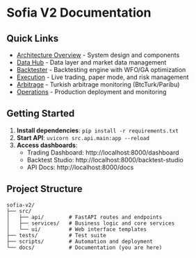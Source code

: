 # Sofia V2 Documentation

## Quick Links

- [Architecture Overview](architecture.md) - System design and components
- [Data Hub](datahub.md) - Data layer and market data management
- [Backtester](backtester.md) - Backtesting engine with WFO/GA optimization
- [Execution](execution.md) - Live trading, paper mode, and risk management
- [Arbitrage](arbitrage.md) - Turkish arbitrage monitoring (BtcTurk/Paribu)
- [Operations](operations.md) - Production deployment and monitoring

## Getting Started

1. **Install dependencies**: `pip install -r requirements.txt`
2. **Start API**: `uvicorn src.api.main:app --reload`
3. **Access dashboards**:
   - Trading Dashboard: http://localhost:8000/dashboard
   - Backtest Studio: http://localhost:8000/backtest-studio
   - API Docs: http://localhost:8000/docs

## Project Structure

```
sofia-v2/
├── src/
│   ├── api/        # FastAPI routes and endpoints
│   ├── services/   # Business logic and core services
│   └── ui/         # Web interface templates
├── tests/          # Test suite
├── scripts/        # Automation and deployment
└── docs/           # Documentation (you are here)
```
